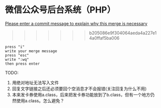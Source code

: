 # 微信公众号后台系统（PHP）



[Please enter a commit message to explain why this merge is necessary](http://stackoverflow.com/questions/19085807/please-enter-a-commit-message-to-explain-why-this-merge-is-necessary-especially)  
>>>>>>> b205086e9f304064aeda4a227e14a0ffaf5ba006

    press "i"
    write your merge message
    press "esc"
    write ":wq"
    then press enter

TODO:
1. 用绝对地址无法写入文件
2. 回复文字链接之后还必须要回个空消息才不会报错(关注回复为什么不用)
3. 本来发卡券使用a.class，后来把发卡券功能放到了b.class，但有一个地方仍然使用a.class。怎么避免？
